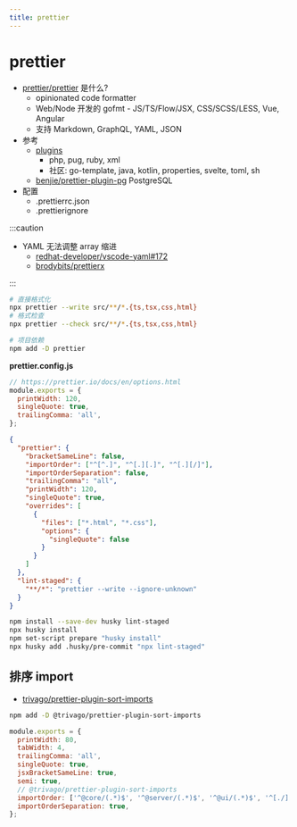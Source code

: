 ```yaml
---
title: prettier
---
```


# prettier

- [prettier/prettier](https://github.com/prettier/prettier) 是什么?
  - opinionated code formatter
  - Web/Node 开发的 gofmt - JS/TS/Flow/JSX, CSS/SCSS/LESS, Vue, Angular
  - 支持 Markdown, GraphQL, YAML, JSON
- 参考
  - [plugins](https://prettier.io/docs/en/plugins.html)
    - php, pug, ruby, xml
    - 社区: go-template, java, kotlin, properties, svelte, toml, sh
  - [benjie/prettier-plugin-pg](https://github.com/benjie/prettier-plugin-pg)
    PostgreSQL
- 配置
  - .prettierrc.json
  - .prettierignore

:::caution

- YAML 无法调整 array 缩进
  - [redhat-developer/vscode-yaml#172](https://github.com/redhat-developer/vscode-yaml/issues/172)
  - [brodybits/prettierx](https://github.com/brodybits/prettierx)

:::

```bash
# 直接格式化
npx prettier --write src/**/*.{ts,tsx,css,html}
# 格式检查
npx prettier --check src/**/*.{ts,tsx,css,html}

# 项目依赖
npm add -D prettier
```

**prettier.config.js**

```js
// https://prettier.io/docs/en/options.html
module.exports = {
  printWidth: 120,
  singleQuote: true,
  trailingComma: 'all',
};
```

```json title="package.json"
{
  "prettier": {
    "bracketSameLine": false,
    "importOrder": ["^[^.]", "^[.][.]", "^[.][/]"],
    "importOrderSeparation": false,
    "trailingComma": "all",
    "printWidth": 120,
    "singleQuote": true,
    "overrides": [
      {
        "files": ["*.html", "*.css"],
        "options": {
          "singleQuote": false
        }
      }
    ]
  },
  "lint-staged": {
    "**/*": "prettier --write --ignore-unknown"
  }
}
```

```bash title="配合 lint-staged"
npm install --save-dev husky lint-staged
npx husky install
npm set-script prepare "husky install"
npx husky add .husky/pre-commit "npx lint-staged"
```

## 排序 import

- [trivago/prettier-plugin-sort-imports](https://github.com/trivago/prettier-plugin-sort-imports)

```bash
npm add -D @trivago/prettier-plugin-sort-imports
```

```js
module.exports = {
  printWidth: 80,
  tabWidth: 4,
  trailingComma: 'all',
  singleQuote: true,
  jsxBracketSameLine: true,
  semi: true,
  // @trivago/prettier-plugin-sort-imports
  importOrder: ['^@core/(.*)$', '^@server/(.*)$', '^@ui/(.*)$', '^[./]'],
  importOrderSeparation: true,
};
```
